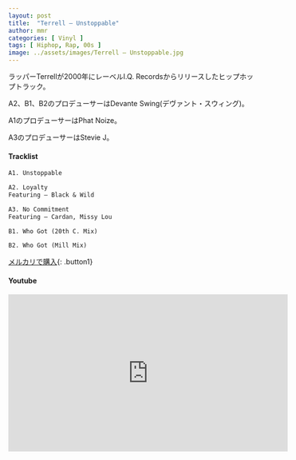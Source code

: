 ```yaml
---
layout: post
title:  "Terrell – Unstoppable"
author: mmr
categories: [ Vinyl ]
tags: [ Hiphop, Rap, 00s ]
image: ../assets/images/Terrell – Unstoppable.jpg
---
```


ラッパーTerrellが2000年にレーベルI.Q. Recordsからリリースしたヒップホップトラック。

A2、B1、B2のプロデューサーはDevante Swing(デヴァント・スウィング)。

A1のプロデューサーはPhat Noize。

A3のプロデューサーはStevie J。

#### Tracklist
```md
A1. Unstoppable

A2. Loyalty 
Featuring – Black & Wild

A3. No Commitment 
Featuring – Cardan, Missy Lou

B1. Who Got (20th C. Mix)

B2. Who Got (Mill Mix)
```

[メルカリで購入](https://jp.mercari.com/item/m48204372402?afid=6142608987){: .button1}

#### Youtube
<iframe width="560" height="315" src="https://www.youtube.com/embed/1GBfggqRLHw?si=xScydE37cP-zbBHK" title="YouTube video player" frameborder="0" allow="accelerometer; autoplay; clipboard-write; encrypted-media; gyroscope; picture-in-picture; web-share" referrerpolicy="strict-origin-when-cross-origin" allowfullscreen></iframe>